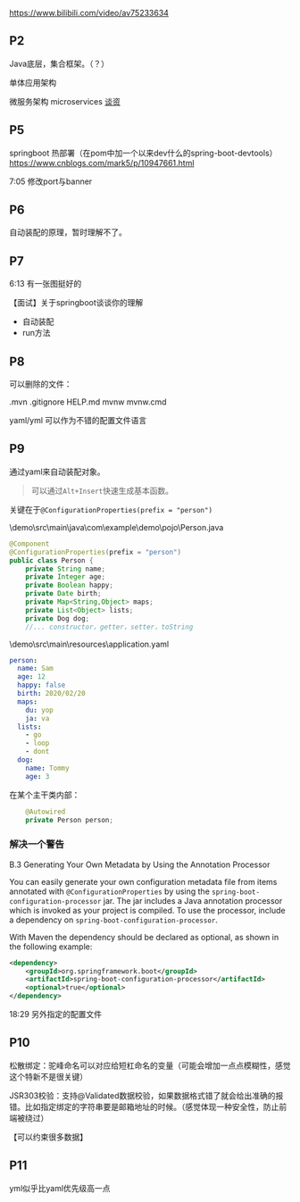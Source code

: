https://www.bilibili.com/video/av75233634



## P2

Java底层，集合框架。（？）

单体应用架构

微服务架构 microservices [谈资](https://blog.kuangstudy.com/index.php/archives/437/)

## P5

springboot 热部署（在pom中加一个以来dev什么的spring-boot-devtools）https://www.cnblogs.com/mark5/p/10947661.html

7:05 修改port与banner

## P6

自动装配的原理，暂时理解不了。

## P7

6:13 有一张图挺好的

【面试】关于springboot谈谈你的理解

- 自动装配
- run方法

## P8

可以删除的文件：

.mvn .gitignore HELP.md mvnw mvnw.cmd

yaml/yml 可以作为不错的配置文件语言

## P9

通过yaml来自动装配对象。

> 可以通过`Alt+Insert`快速生成基本函数。

关键在于`@ConfigurationProperties(prefix = "person")`

\demo\src\main\java\com\example\demo\pojo\Person.java

```java
@Component
@ConfigurationProperties(prefix = "person")
public class Person {
    private String name;
    private Integer age;
    private Boolean happy;
    private Date birth;
    private Map<String,Object> maps;
    private List<Object> lists;
    private Dog dog;
    //... constructor，getter，setter，toString 
```

\demo\src\main\resources\application.yaml

```yaml
person:
  name: Sam
  age: 12
  happy: false
  birth: 2020/02/20
  maps:
    du: yop
    ja: va
  lists:
    - go
    - loop
    - dont
  dog:
    name: Tommy
    age: 3
```

在某个主干类内部：

```java
    @Autowired
    private Person person;
```

### 解决一个警告

B.3 Generating Your Own Metadata by Using the Annotation Processor

You can easily generate your own configuration metadata file from items annotated with `@ConfigurationProperties` by using the `spring-boot-configuration-processor` jar. The jar includes a Java annotation processor which is invoked as your project is compiled. To use the processor, include a dependency on `spring-boot-configuration-processor`.

With Maven the dependency should be declared as optional, as shown in the following example:

```xml
<dependency>
	<groupId>org.springframework.boot</groupId>
	<artifactId>spring-boot-configuration-processor</artifactId>
	<optional>true</optional>
</dependency>
```

18:29 另外指定的配置文件

## P10

松散绑定：驼峰命名可以对应给短杠命名的变量（可能会增加一点点模糊性，感觉这个特新不是很关键）

JSR303校验：支持@Validated数据校验，如果数据格式错了就会给出准确的报错。比如指定绑定的字符串要是邮箱地址的时候。（感觉体现一种安全性，防止前端被绕过）

【可以约束很多数据】

## P11

yml似乎比yaml优先级高一点



